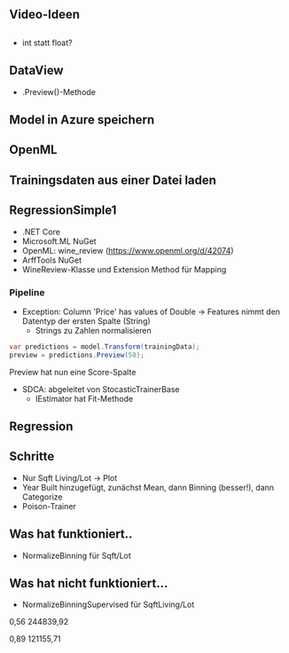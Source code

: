 ## Video-Ideen


## 
* int statt float?

## DataView
* .Preview()-Methode

## Model in Azure speichern

## OpenML

## Trainingsdaten aus einer Datei laden

## RegressionSimple1

* .NET Core
* Microsoft.ML NuGet
* OpenML: wine_review (https://www.openml.org/d/42074)
* ArffTools NuGet
* WineReview-Klasse und Extension Method für Mapping

### Pipeline
* Exception: Column 'Price' has values of Double -> Features nimmt den Datentyp der ersten Spalte (String)
    * Strings zu Zahlen normalisieren

```cs
var predictions = model.Transform(trainingData);
preview = predictions.Preview(50);
```
Preview hat nun eine Score-Spalte


* SDCA: abgeleitet von StocasticTrainerBase
    * IEstimator hat Fit-Methode


## Regression
## Schritte
* Nur Sqft Living/Lot -> Plot
* Year Built hinzugefügt, zunächst Mean, dann Binning (besser!), dann Categorize
* Poison-Trainer

## Was hat funktioniert..
* NormalizeBinning für Sqft/Lot


## Was hat nicht funktioniert...
* NormalizeBinningSupervised für SqftLiving/Lot

0,56
244839,92

0,89
121155,71